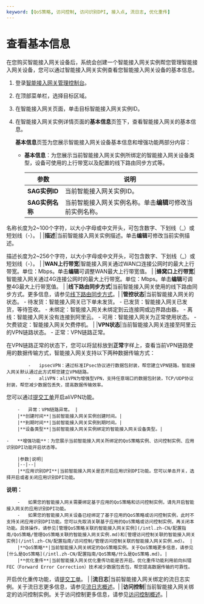 ```yaml
---
keyword: [QoS策略, 访问控制, 访问识别DPI, 接入点, 流日志, 优化重传]
---
```


# 查看基本信息

在您购买智能接入网关设备后，系统会创建一个智能接入网关实例帮您管理智能接入网关设备，您可以通过智能接入网关实例查看您智能接入网关设备的基本信息。

1.  登录[智能接入网关管理控制台](https://smartag.console.aliyun.com)。

2.  在顶部菜单栏，选择目标区域。

3.  在智能接入网关页面，单击目标智能接入网关实例ID。

4.  在智能接入网关实例详情页面的**基本信息**页签下，查看智能接入网关的基本信息。

    **基本信息**页签为您展示智能接入网关设备基本信息和增强功能两部分内容：

    -   **基本信息**：为您展示当前智能接入网关实例所绑定的智能接入网关设备类型，设备可使用的上行带宽以及配置的线下路由同步方式等。

        |参数|说明|
        |--|--|
        |**SAG实例ID**|当前智能接入网关实例ID。|
        |**SAG实例名称**|当前智能接入网关实例名称。单击**编辑**可修改当前实例名称。

名称长度为2~100个字符，以大小字母或中文开头，可包含数字、下划线（\_）或短划线（-）。 |
        |**描述**|当前智能接入网关实例描述。单击**编辑**可修改当前实例描述。

描述长度为2~256个字符，以大小字母或中文开头，可包含数字、下划线（\_）或短划线（-）。 |
        |**WAN上行带宽**|智能接入网关通过WAN口连接公网时的最大上行带宽。单位：Mbps。单击**编辑**可调整WAN最大上行带宽值。 |
        |**蜂窝口上行带宽**|智能接入网关通过4G连接公网时的最大上行带宽。单位：Mbps。单击**编辑**可调整4G最大上行带宽值。 |
        |**线下路由同步方式**|当前智能接入网关使用的线下路由同步方式。更多信息，请参见[线下路由同步方式](/intl.zh-CN/配置指南/云上网络配置/线下路由同步方式.md)。|
        |**管控状态**|当前智能接入网关的状态。        -   待发货：智能接入网关已下单未发货。
        -   已发货：智能接入网关已发货，等待签收。
        -   未绑定：智能接入网关未绑定到云连接网或边界路由器。
        -   离线：智能接入网关没有连接到阿里云。
        -   可用：智能接入网关为正常使用状态。
        -   欠费锁定：智能接入网关欠费停机。 |
        |**VPN状态**|当前智能接入网关连接至阿里云的VPN链路状态。        -   正常：VPN链路正常。

在VPN链路正常的状态下，您可以将鼠标放到**正常**字样上，查看当前VPN链路使用的数据传输方式，智能接入网关支持以下两种数据传输方式：

            -   ipsecVPN：通过标准IPsec协议进行数据包封装，帮您建立VPN链路。智能接入网关默认通过此方式帮您建立VPN链路。
            -   aliVPN：aliVPN为增强型VPN，支持任意端口的数据包封装，TCP/UDP协议封装，帮您减少数据包丢失，提高数据传输效率。

您可以通过[提交工单](https://workorder-intl.console.aliyun.com/?spm=5176.15120809.nav-right.dticket.130266ebEB92in#/ticket/add/?productId=1308)开启aliVPN功能。

        -   异常：VPN链路异常。 |
        |**创建时间**|当前智能接入网关实例创建时间。|
        |**到期时间**|当前智能接入网关实例到期时间。|
        |**设备类型**|当前智能接入网关实例绑定的智能接入网关设备类型。|

    -   **增强功能**：为您展示当前智能接入网关所绑定的QoS策略实例、访问控制实例、应用识别DPI功能开启状态等。

        |参数|说明|
        |--|--|
        |**应用识别DPI**|当前智能接入网关是否开启应用识别DPI功能。您可以单击开关，选择开启或者关闭应用识别DPI功能。

**说明：**

        -   如果您的智能接入网关需要绑定基于应用的QoS策略和访问控制实例，请先开启智能接入网关的应用识别DPI功能。
        -   如果您的智能接入网关设备已经绑定了基于应用的QoS策略或访问控制实例，此时不支持关闭应用识别DPI功能。您可以先取消关联基于应用的QoS策略或访问控制实例，再关闭本功能。具体操作，请参见[管理QoS策略关联的智能接入网关实例](/intl.zh-CN/配置指南/QoS策略/管理QoS策略关联的智能接入网关实例.md)和[管理访问控制关联的智能接入网关实例](/intl.zh-CN/配置指南/访问控制/管理访问控制关联的智能接入网关实例.md)。 |
        |**QoS策略**|当前智能接入网关绑定的QoS策略实例。关于QoS策略更多信息，请参见[什么是QoS策略](/intl.zh-CN/配置指南/QoS策略/什么是QoS策略.md)。|
        |**优化重传**|当前智能接入网关优化重传功能是否开启。优化重传功能利用前向纠错FEC（Forward Error Correction）技术减少数据包丢包，帮您提高数据传输的可靠性。

开启优化重传功能，请[提交工单](https://workorder-intl.console.aliyun.com/?spm=5176.15120809.nav-right.dticket.130266ebEB92in#/ticket/add/?productId=1308)。 |
        |**流日志**|当前智能接入网关绑定的流日志实例。关于流日志更多信息，请参见[流日志概述](/intl.zh-CN/配置指南/流日志/流日志概述.md)。|
        |**访问控制**|当前智能接入网关绑定的访问控制实例。关于访问控制更多信息，请参见[访问控制概述](/intl.zh-CN/配置指南/访问控制/访问控制概述.md)。|


